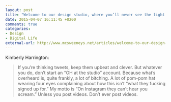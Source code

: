 ```yaml
---
layout: post
title: "Welcome to our design studio, where you’ll never see the light of day but you can bring your dog"
date: 2015-04-07 16:11:45 +0200
comments: true
categories: 
- Design
- Digital Life
external-url: http://www.mcsweeneys.net/articles/welcome-to-our-design-studio-where-youll-never-see-the-light-of-day-but-you-can-bring-your-dog
---
```


Kimberly Harrington:

> If you’re thinking tweets, keep them upbeat and clever. But whatever you do, don’t start an “OH at the studio” account. Because what’s overheard is, quite frankly, a lot of bitching. A lot of pom-pom hat wearing four eyes complaining about how this isn’t “what they fucking signed up for.” My motto is “On Instagram they can’t hear you scream.” Unless you post videos. Don’t ever post videos.